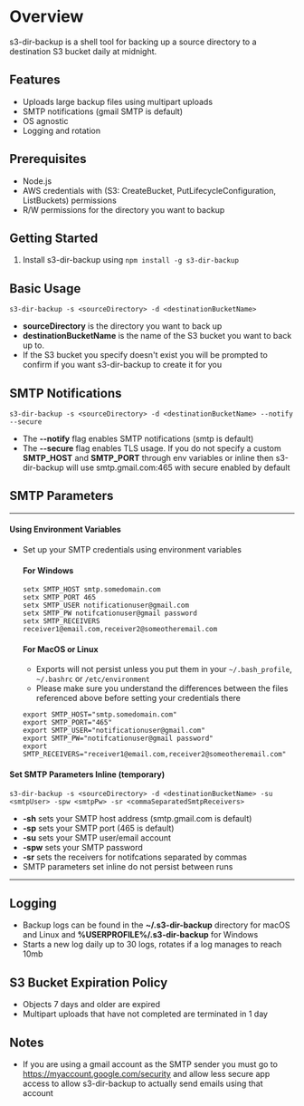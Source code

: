 # Overview
s3-dir-backup is a shell tool for backing up a source directory to a destination S3 bucket daily at midnight.

## Features
* Uploads large backup files using multipart uploads
* SMTP notifications (gmail SMTP is default)
* OS agnostic
* Logging and rotation

## Prerequisites
* Node.js
* AWS credentials with (S3: CreateBucket, PutLifecycleConfiguration, ListBuckets) permissions
* R/W permissions for the directory you want to backup

## Getting Started
1) Install s3-dir-backup using `npm install -g s3-dir-backup`
## Basic Usage
`s3-dir-backup -s <sourceDirectory> -d <destinationBucketName>`
* **sourceDirectory** is the directory you want to back up
* **destinationBucketName** is the name of the S3 bucket you want to back up to.
* If the S3 bucket you specify doesn't exist you will be prompted to confirm if you want s3-dir-backup to create it for you

## SMTP Notifications
`s3-dir-backup -s <sourceDirectory> -d <destinationBucketName> --notify --secure`
* The **--notify** flag enables SMTP notifications (smtp is default)
* The **--secure** flag enables TLS usage. If you do not specify a custom **SMTP_HOST** and **SMTP_PORT** through env variables or inline then s3-dir-backup will use smtp.gmail.com:465 with secure enabled by default

## SMTP Parameters
---
#### Using Environment Variables
* Set up your SMTP credentials using environment variables
    #### For Windows
    ```
    setx SMTP_HOST smtp.somedomain.com
    setx SMTP_PORT 465
    setx SMTP_USER notificationuser@gmail.com
    setx SMTP_PW notifcationuser@gmail password
    setx SMTP_RECEIVERS receiver1@email.com,receiver2@someotheremail.com
    ```

    #### For MacOS or Linux
    * Exports will not persist unless you put them in your `~/.bash_profile`, `~/.bashrc` or `/etc/environment`
    * Please make sure you understand the differences between the files referenced above before setting your credentials there
    ```
    export SMTP_HOST="smtp.somedomain.com"
    export SMTP_PORT="465"
    export SMTP_USER="notificationuser@gmail.com"
    export SMTP_PW="notifcationuser@gmail password"
    export SMTP_RECEIVERS="receiver1@email.com,receiver2@someotheremail.com"
    ```
#### Set SMTP Parameters Inline (temporary)
`s3-dir-backup -s <sourceDirectory> -d <destinationBucketName> -su <smtpUser> -spw <smtpPw> -sr <commaSeparatedSmtpReceivers>`
* **-sh** sets your SMTP host address (smtp.gmail.com is default)
* **-sp** sets your SMTP port (465 is default)
* **-su** sets your SMTP user/email account
* **-spw** sets your SMTP password
* **-sr** sets the receivers for notifcations separated by commas
* SMTP parameters set inline do not persist between runs
---

## Logging
* Backup logs can be found in the **~/.s3-dir-backup** directory for macOS and Linux and **%USERPROFILE%/.s3-dir-backup** for Windows
* Starts a new log daily up to 30 logs, rotates if a log manages to reach 10mb

## S3 Bucket Expiration Policy
* Objects 7 days and older are expired
* Multipart uploads that have not completed are terminated in 1 day
 
## Notes
* If you are using a gmail account as the SMTP sender you must go to https://myaccount.google.com/security and allow less secure app access to allow s3-dir-backup to actually send emails using that account

